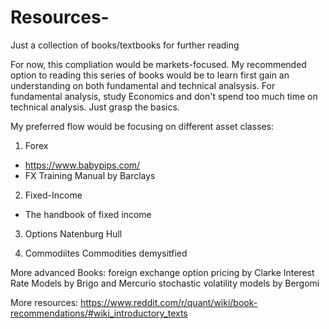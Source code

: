 # Resources-
Just a collection of books/textbooks for further reading

For now, this compliation would be markets-focused. My recommended option to reading this series of books would be to learn first gain an understanding on both fundamental and technical analsysis. For fundamental analysis, study Economics and don't spend too much time on technical analysis. Just grasp the basics. 

My preferred flow would be focusing on different asset classes:

1. Forex
- https://www.babypips.com/
- FX Training Manual by Barclays

2. Fixed-Income
- The handbook of fixed income

3. Options
Natenburg
Hull

4. Commodiites
Commodities demysitfied

More advanced Books:
foreign exchange option pricing by Clarke
Interest Rate Models by Brigo and Mercurio
stochastic volatility models by Bergomi

More resources:
https://www.reddit.com/r/quant/wiki/book-recommendations/#wiki_introductory_texts
